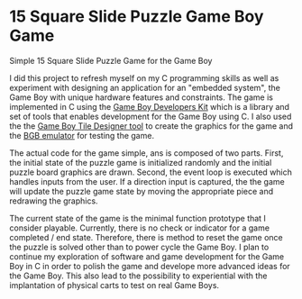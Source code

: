 #  15 Square Slide Puzzle Game Boy Game
Simple 15 Square Slide Puzzle Game for the Game Boy

I did this project to refresh myself on my C programming skills as well as experiment with designing an application for an "embedded system", the Game Boy with unique hardware features and constraints. The game is implemented in C using the [Game Boy Developers Kit](http://gbdk.sourceforge.net/) which is a library and set of tools that enables development for the Game Boy using C. I also used the the [Game Boy Tile Designer tool](http://www.devrs.com/gb/hmgd/gbtd.html) to create the graphics for the game and the [BGB emulator](http://bgb.bircd.org/) for testing the game.

The actual code for the game simple, ans is composed of two parts. First, the initial state of the puzzle game is initialized randomly and the initial puzzle board graphics are drawn. Second, the event loop is executed which handles inputs from the user. If a direction input is captured, the the game will update the puzzle game state by moving the appropriate piece and redrawing the graphics.

The current state of the game is the minimal function prototype that I consider playable. Currently, there is no check or indicator for a game completed / end state. Therefore, there is method to reset the game once the puzzle is solved other than to power cycle the Game Boy. I plan to continue my exploration of software and game development for the Game Boy in C in order to polish the game and develope more advanced ideas for the Game Boy. This also lead to the possibility to experiential with the implantation of physical carts to test on real Game Boys.